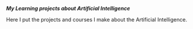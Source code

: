 ***My Learning projects about Artificial Intelligence***

Here I put the projects and courses I make about the Artificial Intelligence. 

